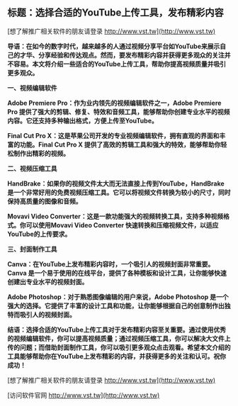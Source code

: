 ## **标题：选择合适的YouTube上传工具，发布精彩内容**

[想了解推广相关软件的朋友请登录 http://www.vst.tw](http://www.vst.tw)

**导语：在如今的数字时代，越来越多的人通过视频分享平台如YouTube来展示自己的才华、分享经验和传达观点。然而，要发布精彩内容并获得更多观众的关注并不容易。本文将介绍一些适合的YouTube上传工具，帮助你提高视频质量并吸引更多观众。**

**一、视频编辑软件**

**Adobe Premiere Pro：作为业内领先的视频编辑软件之一，Adobe Premiere Pro 提供了强大的剪辑、修复、特效和音频工具，能够帮助你创建专业水平的视频内容。它还支持多种输出格式，方便上传至YouTube。**

**Final Cut Pro X：这是苹果公司开发的专业视频编辑软件，拥有直观的界面和丰富的功能。Final Cut Pro X 提供了高效的剪辑工具和强大的特效，能够帮助你轻松制作出精彩的视频。**

**二、视频压缩工具**

**HandBrake：如果你的视频文件太大而无法直接上传到YouTube，HandBrake 是一个非常好用的免费视频压缩工具。它可以将视频文件转换为较小的尺寸，同时保持高质量的图像和音频。**

**Movavi Video Converter：这是一款功能强大的视频转换工具，支持多种视频格式。你可以使用Movavi Video Converter 快速转换和压缩视频文件，以适应YouTube的上传要求。**

**三、封面制作工具**

**Canva：在YouTube上发布精彩内容时，一个吸引人的视频封面非常重要。Canva 是一个易于使用的在线平台，提供了各种模板和设计工具，让你能够快速创建出专业水平的视频封面。**

**Adobe Photoshop：对于熟悉图像编辑的用户来说，Adobe Photoshop 是一个强大的选择。它提供了丰富的设计工具和功能，让你能够根据自己的创意制作出独特而吸引人的视频封面。**

**结语：选择合适的YouTube上传工具对于发布精彩内容至关重要。通过使用优秀的视频编辑软件，你可以提高视频质量；通过视频压缩工具，你可以解决大文件上传的问题；而借助封面制作工具，你可以吸引更多观众点击观看。希望本文介绍的工具能够帮助你在YouTube上发布精彩的内容，并获得更多的关注和认可。祝你成功！**

[想了解推广相关软件的朋友请登录 http://www.vst.tw](http://www.vst.tw)


[访问软件官网 http://www.vst.tw](http://www.vst.tw)
